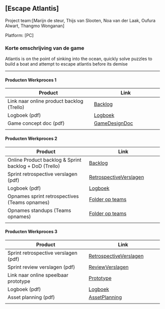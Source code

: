 ## [Escape Atlantis]
Project team:[Marijn de steur, Thijs van Slooten, Noa van der Laak, Oufura Alwart, Thangmo Wonganan]

Platform:
[PC]

### Korte omschrijving van de game
Atlantis is on the point of sinking into the ocean, quickly solve puzzles to build a boat and attempt to escape atlantis before its demise

---
#### Producten Werkproces 1
| Product  | Link |
| ------ |  ------ |
| Link naar online product backlog (Trello) | [Backlog]
| Logboek (pdf)                             | [Logboek]
| Game concept doc (pdf)                    | [GameDesignDoc]
|<img width=500/>|<img width=300/>|
   
#### Producten Werkproces 2
| Product  | Link |
| ------ |  ------ |
| Online Product backlog & Sprint backlog + DoD (Trello)    | [Backlog]
| Sprint retrospective verslagen (pdf)                      | [RetrospectiveVerslagen]
| Logboek (pdf)                                             | [Logboek]
| Opnames sprint retrospectives (Teams opnames)             | [Folder op teams]
| Opnames standups (Teams opnames)                          | [Folder op teams]
|<img width=500/>|<img width=300/>|
   
#### Producten Werkproces 3
| Product  | Link |
| ------ |  ------ |
| Sprint retrospective verslagen (pdf)  | [RetrospectiveVerslagen]
| Sprint review verslagen (pdf)         | [ReviewVerslagen]
| Link naar online speelbaar prototype  | [Prototype]
| Logboek (pdf)                         | [Logboek]
| Asset planning (pdf)                  | [AssetPlanning]
|<img width=500/>|<img width=300/>|

   [Backlog]: <https://trello.com/b/KvwBdhYI/mythe-2020>
   [Logboek]: <https://teams.microsoft.com/l/file/35E86083-EF85-49CD-85FA-BD4057BAD4AD?tenantId=8e600f92-30df-4667-b7c0-3f2595f3f12b&fileType=docx&objectUrl=https%3A%2F%2Fmediacollegeamsterdam.sharepoint.com%2Fteams%2FMytheGDGA1920-Team11%2FGedeelde%20documenten%2FTeam%2011%2FDocumentatie%2FLogboek%20Mythe%202020%20Team%2011.docx&baseUrl=https%3A%2F%2Fmediacollegeamsterdam.sharepoint.com%2Fteams%2FMytheGDGA1920-Team11&serviceName=teams&threadId=19:0014c02a626b4ce1bd43f2bf57d90e42@thread.tacv2&groupId=fd86313c-e65b-4520-b748-2c9e057a7911>
   [GameDesignDoc]: <https://teams.microsoft.com/l/file/56721B6F-A6E2-437F-9D8E-231F25878A6A?tenantId=8e600f92-30df-4667-b7c0-3f2595f3f12b&fileType=docx&objectUrl=https%3A%2F%2Fmediacollegeamsterdam.sharepoint.com%2Fteams%2FMytheGDGA1920-Team11%2FGedeelde%20documenten%2FTeam%2011%2FDocumentatie%2FOne%20Page%20Game%20Concept%20Document%20Mythe.docx&baseUrl=https%3A%2F%2Fmediacollegeamsterdam.sharepoint.com%2Fteams%2FMytheGDGA1920-Team11&serviceName=teams&threadId=19:0014c02a626b4ce1bd43f2bf57d90e42@thread.tacv2&groupId=fd86313c-e65b-4520-b748-2c9e057a7911>
   [RetrospectiveVerslagen]: <https://github.com/BerendWeij/agp_inlever_template/blob/master/producten/RetrospectiveVerslagen.pdf>
   [ReviewVerslagen]: <https://teams.microsoft.com/l/file/D409BC49-5796-48BA-949C-1D35EB37DB71?tenantId=8e600f92-30df-4667-b7c0-3f2595f3f12b&fileType=docx&objectUrl=https%3A%2F%2Fmediacollegeamsterdam.sharepoint.com%2Fteams%2FMytheGDGA1920-Team11%2FGedeelde%20documenten%2FTeam%2011%2FDocumentatie%2FSprint%20review%20verslagen.docx&baseUrl=https%3A%2F%2Fmediacollegeamsterdam.sharepoint.com%2Fteams%2FMytheGDGA1920-Team11&serviceName=teams&threadId=19:0014c02a626b4ce1bd43f2bf57d90e42@thread.tacv2&groupId=fd86313c-e65b-4520-b748-2c9e057a7911>
   [Prototype]: <https://www.mijnmytheprototype.nl>
   [Folder op teams]: <https://teams.microsoft.com/_#/school/files/Team%2011?threadId=19%3A0014c02a626b4ce1bd43f2bf57d90e42%40thread.tacv2&ctx=channel&context=daily%2520standups&rootfolder=%252Fteams%252FMytheGDGA1920-Team11%252FGedeelde%2520documenten%252FTeam%252011%252Fdaily%2520standups>
   [AssetPlanning]: <https://teams.microsoft.com/l/file/DC88CD10-8C0E-4C63-B9EB-9B4449F3C3B2?tenantId=8e600f92-30df-4667-b7c0-3f2595f3f12b&fileType=docx&objectUrl=https%3A%2F%2Fmediacollegeamsterdam.sharepoint.com%2Fteams%2FMytheGDGA1920-Team11%2FGedeelde%20documenten%2FTeam%2011%2FDocumentatie%2FAsset%20planning.docx&baseUrl=https%3A%2F%2Fmediacollegeamsterdam.sharepoint.com%2Fteams%2FMytheGDGA1920-Team11&serviceName=teams&threadId=19:0014c02a626b4ce1bd43f2bf57d90e42@thread.tacv2&groupId=fd86313c-e65b-4520-b748-2c9e057a7911>
   
